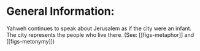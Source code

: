 # General Information:

Yahweh continues to speak about Jerusalem as if the city were an infant. The city represents the people who live there. (See: [[figs-metaphor]] and [[figs-metonymy]])
